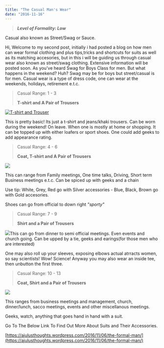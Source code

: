 ```yaml
---
title: "The Casual Man's Wear"
date: "2016-11-16"
---
```


> **_Level of Formality: Low_**

Casual also known as Street/Swag or Sauce. 

Hi, Welcome to my second post, initially i had posted a blog on how men can wear formal clothing and plus tips,tricks and shortcuts for suits as well as its matching accesories, but in this i will be guiding us through casual wear also known as street/swag clothing. Extensive information will be posted soon. As you've heard Swag for Boys Class for men. But what happens in the weekend? Huh? Swag may be for boys but street/casual is for men. Casual wear is a type of dress code, one can wear at the weekends, holidays, retirement e.t.c. 

> Casual Range: 1 - 3
> 
> **T-shirt and A Pair of Trousers**

[![](images/img_20161029_144452.jpg "T-shirt and Trouser")](http://ajulusthoughts.files.wordpress.com/2016/11/img_20161029_144452.jpg)

This is pretty basic! Its just a t-shirt and jeans/khaki trousers. Can be worn during the weekend! On leave. When one is mostly at home or shopping. It can be topped up with either loafers or sport shoes. One could add geeks to add appearance rating. 

> Casual Range: 4 - 6
> 
> **Coat, T-shirt and A Pair of Trousers**

[![](images/picsart_11-06-12-20-03.jpg)](http://ajulusthoughts.files.wordpress.com/2016/11/picsart_11-06-12-20-03.jpg)

This can range from Family meetings, One time talks, Driving, Short term Business meetings e.t.c. Can be spiced up with geeks and a chain

Use tip: White, Grey, Red go with Silver accessories - Blue, Black, Brown go with Gold accesories. 

Shoes can go from official to down right _"sporty"_ 

> Casual Range: 7 - 9
> 
> **Shirt and a Pair of Trousers** 

[![](images/img_20141124_194040.jpg)](http://ajulusthoughts.files.wordpress.com/2016/11/img_20141124_194040.jpg)This can go from dinner to semi official meetings. Even events and church going. Can be upped by a tie, geeks and earings(for those men who are interested)

One may also roll up your sleeves, exposing elbows actual atrracts women, so say scientists! Wow! Science! Anyway you may also wear an inside tee, then unbutton the first three. 

> Casual Range: 10 - 13
> 
> **Coat, Shirt and a Pair of Trousers**

[![](images/img_20161107_152740_800.jpg)](http://ajulusthoughts.files.wordpress.com/2016/11/img_20161107_152740_800.jpg)

This ranges from business meetings and management, church, dinner/lunch, sacco meetings, events and other miscellanous meetings. 

Geeks, watch, anything that goes hand in hand with a suit. 

Go To The Below Link To Find Out More About Suits and Their Accessories. 

[https://ajulusthoughts.wordpress.com/2016/11/06/the-formal-man/](https://ajulusthoughts.wordpress.com/2016/11/06/the-formal-man/)
